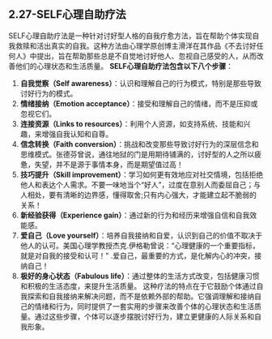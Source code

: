 ## 2.27-SELF心理自助疗法

SELF心理自助疗法是一种针对讨好型人格的自我疗愈方法，旨在帮助个体实现自我救赎和活出真实的自我。这种方法由心理学原创博主滑洋在其作品《不去讨好任何人》中提出，旨在帮助那些总是不自觉地讨好他人、忽视自己感受的人，从而改善他们的心理状态和生活质量。
**SELF心理自助疗法包含以下八个步骤**：

1. **自我觉察（Self awareness）**：认识和理解自己的行为模式，特别是那些导致讨好行为的模式。
2. **情绪接纳（Emotion acceptance）**：接受和理解自己的情绪，而不是压抑或忽视它们。
3. **连接资源（Links to resources）**：利用个人资源，如支持系统、技能和兴趣，来增强自我认知和自尊。
4. **信念转换（Faith conversion）**：挑战和改变那些导致讨好行为的深层信念和思维模式。张德芬曾说，通往地狱的门是用期待铺满的，讨好型的人之所以疲惫，失望，并不是源于事情本身，而是期望值过高！
5. **技巧提升（Skill improvement）**：学习如何更有效地应对社交情境，包括拒绝他人和表达个人需求。不要一味地当个“好人”，过度在意别人而委屈自己；与人相处，要有清晰的边界感，懂得取舍;只有内心强大，才能建立起不脆弱的关系！
6. **新经验获得（Experience gain）**：通过新的行为和经历来增强自信和自我效能感。
7. **爱自己（Love yourself）**：培养自我接纳和自爱，认识到自己的价值不取决于他人的认可。美国心理学教授杰克.伊格勒曾说：“心理健康的一个重要指标，就是对自我的接受和认可！” .爱自己，最重要的方式，是化解内心的冲突，接纳自己！
8. **极好的身心状态（Fabulous life）**：通过整体的生活方式改变，包括健康习惯和积极的生活态度，来提升生活质量。
    这种疗法的特点在于它鼓励个体通过自我探索和自我接纳来解决问题，而不是依赖外部的帮助。它强调理解和接纳自己的情绪和行为，同时提供了一套实用的步骤来改善个体的心理状态和生活质量。通过这些步骤，个体可以逐步摆脱讨好行为，建立更健康的人际关系和自我形象。